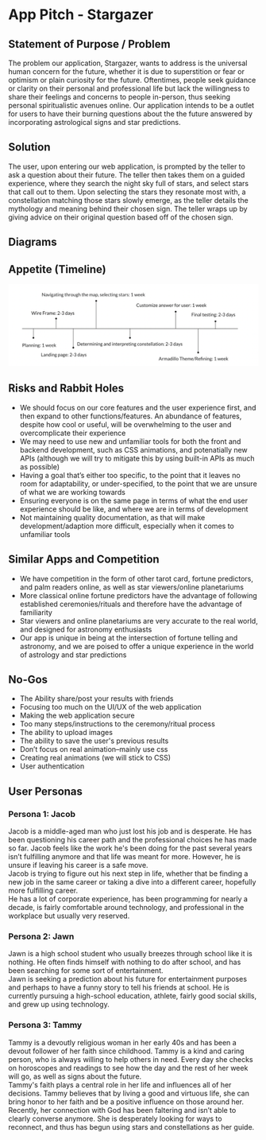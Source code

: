 # App Pitch - Stargazer

## Statement of Purpose / Problem

<p>
  The problem our application, Stargazer, wants to address is the universal human concern for the future, whether it is due to superstition or fear or optimism or plain curiosity for the future. Oftentimes, people seek guidance or clarity on their personal and professional life but lack the willingness to share their feelings and concerns to people in-person, thus seeking personal spiritualistic avenues online. Our application intends to be a outlet for users to have their burning questions about the the future answered by incorporating astrological signs and star predictions. 
</p>

## Solution
<p>
  The user, upon entering our web application, is prompted by the teller to ask a question about their future. The teller then takes them on a guided experience, where they search the night sky full of stars, and select stars that call out to them. Upon selecting the stars they resonate most with, a constellation matching those stars slowly emerge, as the teller details the mythology and meaning behind their chosen sign. The teller wraps up by giving advice on their original question based off of the chosen sign.
</p>

## Diagrams

## Appetite (Timeline)
![Timeline](appetite.png)


## Risks and Rabbit Holes
- We should focus on our core features and the user experience first, and then expand to other functions/features. An abundance of features, despite how cool or useful, will be overwhelming to the user and overcomplicate their experience
- We may need to use new and unfamiliar tools for both the front and backend development, such as CSS animations, and potenatially new APIs (although we will try to mitigate this by using built-in APIs as much as possible)
- Having a goal that’s either too specific, to the point that it leaves no room for adaptability, or under-specified, to the point that we are unsure of what we are working towards
- Ensuring everyone is on the same page in terms of what the end user experience should be like, and where we are in terms of development
- Not maintaining quality documentation, as that will make development/adaption more difficult, especially when it comes to unfamiliar tools

## Similar Apps and Competition
- We have competition in the form of other tarot card, fortune predictors, and palm readers online, as well as star viewers/online planetariums
- More classical online fortune predictors have the advantage of following established ceremonies/rituals and therefore have the advantage of familiarity
- Star viewers and online planetariums are very accurate to the real world, and designed for astronomy enthusiasts
- Our app is unique in being at the intersection of fortune telling and astronomy, and we are poised to offer a unique experience in the world of astrology and star predictions

## No-Gos
- The Ability share/post your results with friends
- Focusing too much on the UI/UX of the web application
- Making the web application secure
- Too many steps/instructions to the ceremony/ritual process
- The ability to upload images 
- The ability to save the user's previous results
- Don’t focus on real animation–mainly use css
- Creating real animations (we will stick to CSS)
- User authentication

## User Personas

### Persona 1: Jacob
Jacob is a middle-aged man who just lost his job and is desperate. He has been questioning his career path and the professional choices he has made so far. Jacob feels like the work he's been doing for the past several years isn’t fulfilling anymore and that life was meant for more. However, he is unsure if leaving his career is a safe move. <br>
Jacob is trying to figure out his next step in life, whether that be finding a new job in the same career or taking a dive into a different career, hopefully more fulfilling career. <br>
He has a lot of corporate experience, has been programming for nearly a decade, is fairly comfortable around technology, and professional in the workplace but usually very reserved.

### Persona 2: Jawn
Jawn is a high school student who usually breezes through school like it is nothing. He often finds himself with nothing to do after school, and has been searching for some sort of entertainment.<br> 
Jawn is seeking a prediction about his future for entertainment purposes and perhaps to have a funny story to tell his friends at school.
He is currently pursuing a high-school education, athlete, fairly good social skills, and grew up using technology.

### Persona 3: Tammy
Tammy is a devoutly religious woman in her early 40s and has been a devout follower of her faith since childhood. Tammy is a kind and caring person, who is always willing to help others in need. Every day she checks on horoscopes and readings to see how the day and the rest of her week will go, as well as signs about the future. <br>
Tammy's faith plays a central role in her life and influences all of her decisions. Tammy believes that by living a good and virtuous life, she can bring honor to her faith and be a positive influence on those around her. <br>
Recently, her connection with God has been faltering and isn’t able to clearly converse anymore. She is desperately looking for ways to reconnect, and thus has begun using stars and constellations as her guide.
